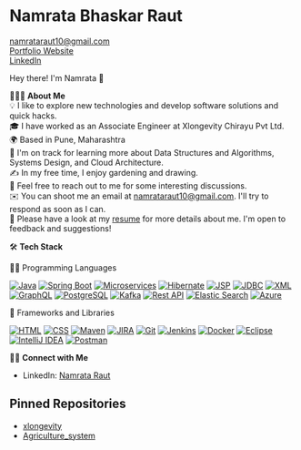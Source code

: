 # Namrata Bhaskar Raut

namrataraut10@gmail.com  
[Portfolio Website](https://namrataraut.github.io/namrata05/)  
[LinkedIn](https://www.linkedin.com/in/namrata-raut-39b375179)


Hey there! I'm Namrata 👋

👨🏻‍💻 **About Me**  
💡 I like to explore new technologies and develop software solutions and quick hacks.  
🎓 I have worked as an Associate Engineer at Xlongevity Chirayu Pvt Ltd.  
🌍 Based in Pune, Maharashtra  
🌱 I'm on track for learning more about Data Structures and Algorithms, Systems Design, and Cloud Architecture.  
✍️ In my free time, I enjoy gardening and drawing.  
💬 Feel free to reach out to me for some interesting discussions.  
✉️ You can shoot me an email at namrataraut10@gmail.com. I'll try to respond as soon as I can.  
📄 Please have a look at my [resume](https://drive.google.com/file/d/1GkTQr05oRUa7tuMAOj646nvoDWIassEP/view?usp=sharing) for more details about me. I'm open to feedback and suggestions!


🛠 **Tech Stack**  

👨‍💻 Programming Languages

<p>
    <a href="#"><img alt="Java" src="https://img.shields.io/badge/Java-%23007396.svg?logo=java&logoColor=white"></a>
    <a href="#"><img alt="Spring Boot" src="https://img.shields.io/badge/Spring%20Boot-%236DB33F.svg?logo=spring-boot"></a>
    <a href="#"><img alt="Microservices" src="https://img.shields.io/badge/Microservices-%234EA94B.svg?logo=microservices&logoColor=white"></a>
    <a href="#"><img alt="Hibernate" src="https://img.shields.io/badge/Hibernate-%23222222.svg?logo=hibernate&logoColor=white"></a>
    <a href="#"><img alt="JSP" src="https://img.shields.io/badge/JSP-%23FFD700.svg?logo=jsp&logoColor=black"></a>
    <a href="#"><img alt="JDBC" src="https://img.shields.io/badge/JDBC-%2300FFFF.svg?logo=jdbc&logoColor=white"></a>
    <a href="#"><img alt="XML" src="https://img.shields.io/badge/XML-%23008000.svg?logo=xml&logoColor=white"></a>
    <a href="#"><img alt="GraphQL" src="https://img.shields.io/badge/GraphQL-%23E10098.svg?logo=graphql&logoColor=white"></a>
    <a href="#"><img alt="PostgreSQL" src="https://img.shields.io/badge/PostgreSQL-%23336791.svg?logo=postgresql&logoColor=white"></a>
    <a href="#"><img alt="Kafka" src="https://img.shields.io/badge/Kafka-%23000000.svg?logo=kafka&logoColor=white"></a>
    <a href="#"><img alt="Rest API" src="https://img.shields.io/badge/Rest%20API-%2300FF00.svg?logo=restapi&logoColor=white"></a>
    <a href="#"><img alt="Elastic Search" src="https://img.shields.io/badge/Elastic%20Search-%23005571.svg?logo=elasticsearch&logoColor=white"></a>
    <a href="#"><img alt="Azure" src="https://img.shields.io/badge/Azure-%230072C6.svg?logo=microsoft-azure&logoColor=white"></a>
</p>

🧰 Frameworks and Libraries

<p>
    <a href="#"><img alt="HTML" src="https://img.shields.io/badge/HTML-%23E34F26.svg?logo=html5&logoColor=white"></a>
    <a href="#"><img alt="CSS" src="https://img.shields.io/badge/CSS-%231572B6.svg?logo=css3&logoColor=white"></a>
    <a href="#"><img alt="Maven" src="https://img.shields.io/badge/Maven-%23C71A36.svg?logo=apache-maven&logoColor=white"></a>
    <a href="#"><img alt="JIRA" src="https://img.shields.io/badge/JIRA-%230A0FFF.svg?logo=jira&logoColor=white"></a>
    <a href="#"><img alt="Git" src="https://img.shields.io/badge/Git-%23F05033.svg?logo=git&logoColor=white"></a>
    <a href="#"><img alt="Jenkins" src="https://img.shields.io/badge/Jenkins-%232C5263.svg?logo=jenkins&logoColor=white"></a>
    <a href="#"><img alt="Docker" src="https://img.shields.io/badge/Docker-%232496ED.svg?logo=docker&logoColor=white"></a>
    <a href="#"><img alt="Eclipse" src="https://img.shields.io/badge/Eclipse-%232C2255.svg?logo=eclipse&logoColor=white"></a>
    <a href="#"><img alt="IntelliJ IDEA" src="https://img.shields.io/badge/IntelliJ%20IDEA-%23000000.svg?logo=intellij-idea&logoColor=white"></a>
    <a href="#"><img alt="Postman" src="https://img.shields.io/badge/Postman-%23FF6C37.svg?logo=postman&logoColor=white"></a>
</p>



🤝🏻 **Connect with Me**  
- LinkedIn: [Namrata Raut](https://www.linkedin.com/in/namrata-raut-39b375179/)

## Pinned Repositories
- [xlongevity](https://github.com/namrataraut/xlongevity)
- [Agriculture_system](https://github.com/namrataraut/Agriculture_system)
